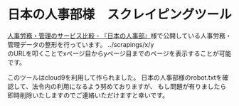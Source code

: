 # 日本の人事部様　スクレイピングツール 
[人事労務・管理のサービス比較 - 『日本の人事部』](https://jinjibu.jp/service/list/1/?lc=1&mc=&sc=&pca=&ts=&dl=&k=)様で公開している人事労務・管理データの整形を行っています。 
../scrapings/x/y  
のURLを叩くことでxページ目からyページ目までのページを表示することが可能です。 
 
このツールはcloud9を利用して作られました。 
日本の人事部様のrobot.txtを確認して、法令内の利用になるよう努めておりますが、 
もし問題が有りましたら即時削除いたしますのでご連絡いただけますと幸いです。 